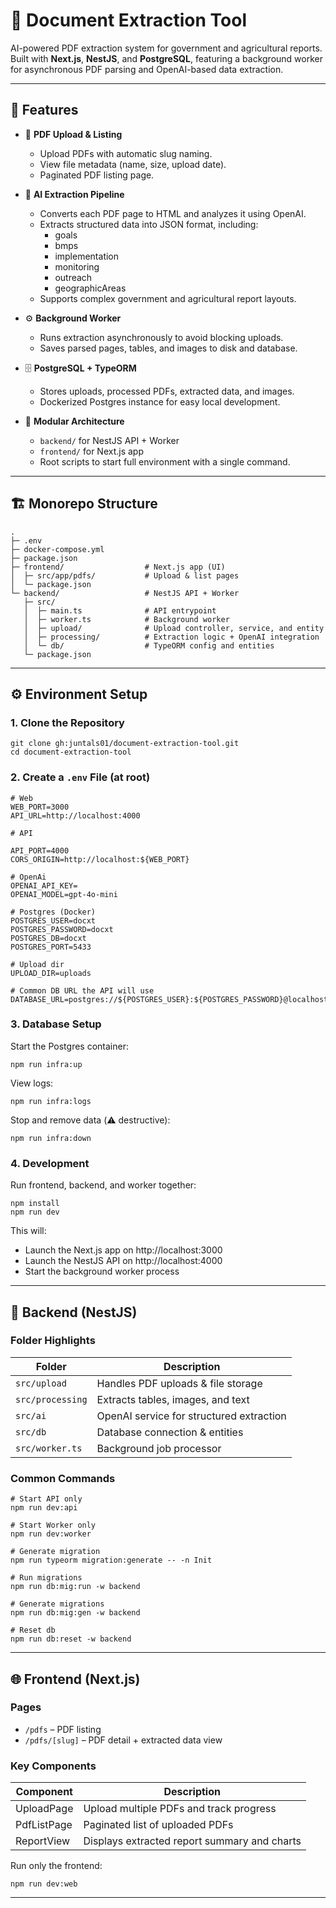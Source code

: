 # 🧾 Document Extraction Tool

AI-powered PDF extraction system for government and agricultural reports.  
Built with **Next.js**, **NestJS**, and **PostgreSQL**, featuring a background worker for asynchronous PDF parsing and OpenAI-based data extraction.

---

## 🚀 Features

- 📄 **PDF Upload & Listing**
  - Upload PDFs with automatic slug naming.
  - View file metadata (name, size, upload date).
  - Paginated PDF listing page.

- 🧠 **AI Extraction Pipeline**
  - Converts each PDF page to HTML and analyzes it using OpenAI.
  - Extracts structured data into JSON format, including:
    - goals
    - bmps
    - implementation
    - monitoring
    - outreach
    - geographicAreas
  - Supports complex government and agricultural report layouts.

- ⚙️ **Background Worker**
  - Runs extraction asynchronously to avoid blocking uploads.
  - Saves parsed pages, tables, and images to disk and database.

- 🗄️ **PostgreSQL + TypeORM**
  - Stores uploads, processed PDFs, extracted data, and images.
  - Dockerized Postgres instance for easy local development.

- 🧩 **Modular Architecture**
  - `backend/` for NestJS API + Worker
  - `frontend/` for Next.js app
  - Root scripts to start full environment with a single command.

---

## 🏗️ Monorepo Structure

```
.
├─ .env
├─ docker-compose.yml
├─ package.json
├─ frontend/                  # Next.js app (UI)
│  ├─ src/app/pdfs/           # Upload & list pages
│  └─ package.json
└─ backend/                   # NestJS API + Worker
   ├─ src/
   │  ├─ main.ts              # API entrypoint
   │  ├─ worker.ts            # Background worker
   │  ├─ upload/              # Upload controller, service, and entity
   │  ├─ processing/          # Extraction logic + OpenAI integration
   │  └─ db/                  # TypeORM config and entities
   └─ package.json
```

---

## ⚙️ Environment Setup

### 1. Clone the Repository

```
git clone gh:juntals01/document-extraction-tool.git
cd document-extraction-tool
```

### 2. Create a `.env` File (at root)

```
# Web
WEB_PORT=3000
API_URL=http://localhost:4000

# API

API_PORT=4000
CORS_ORIGIN=http://localhost:${WEB_PORT}

# OpenAi
OPENAI_API_KEY=
OPENAI_MODEL=gpt-4o-mini

# Postgres (Docker)
POSTGRES_USER=docxt
POSTGRES_PASSWORD=docxt
POSTGRES_DB=docxt
POSTGRES_PORT=5433

# Upload dir
UPLOAD_DIR=uploads

# Common DB URL the API will use
DATABASE_URL=postgres://${POSTGRES_USER}:${POSTGRES_PASSWORD}@localhost:${POSTGRES_PORT}/${POSTGRES_DB}
```

### 3. Database Setup

Start the Postgres container:

```
npm run infra:up
```

View logs:

```
npm run infra:logs
```

Stop and remove data (⚠️ destructive):

```
npm run infra:down
```

### 4. Development

Run frontend, backend, and worker together:

```
npm install
npm run dev
```

This will:

- Launch the Next.js app on http://localhost:3000
- Launch the NestJS API on http://localhost:4000
- Start the background worker process

---

## 🧩 Backend (NestJS)

### Folder Highlights

| Folder           | Description                              |
| ---------------- | ---------------------------------------- |
| `src/upload`     | Handles PDF uploads & file storage       |
| `src/processing` | Extracts tables, images, and text        |
| `src/ai`         | OpenAI service for structured extraction |
| `src/db`         | Database connection & entities           |
| `src/worker.ts`  | Background job processor                 |

### Common Commands

```
# Start API only
npm run dev:api

# Start Worker only
npm run dev:worker

# Generate migration
npm run typeorm migration:generate -- -n Init

# Run migrations
npm run db:mig:run -w backend

# Generate migrations
npm run db:mig:gen -w backend

# Reset db
npm run db:reset -w backend

```

---

## 🌐 Frontend (Next.js)

### Pages

- `/pdfs` – PDF listing
- `/pdfs/[slug]` – PDF detail + extracted data view

### Key Components

| Component   | Description                                  |
| ----------- | -------------------------------------------- |
| UploadPage  | Upload multiple PDFs and track progress      |
| PdfListPage | Paginated list of uploaded PDFs              |
| ReportView  | Displays extracted report summary and charts |

Run only the frontend:

```
npm run dev:web
```

---
